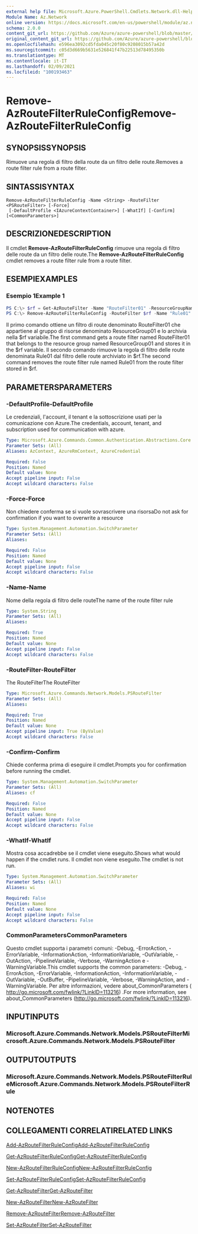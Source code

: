 ```yaml
---
external help file: Microsoft.Azure.PowerShell.Cmdlets.Network.dll-Help.xml
Module Name: Az.Network
online version: https://docs.microsoft.com/en-us/powershell/module/az.network/remove-azroutefilterruleconfig
schema: 2.0.0
content_git_url: https://github.com/Azure/azure-powershell/blob/master/src/Network/Network/help/Remove-AzRouteFilterRuleConfig.md
original_content_git_url: https://github.com/Azure/azure-powershell/blob/master/src/Network/Network/help/Remove-AzRouteFilterRuleConfig.md
ms.openlocfilehash: e596ea3092cd5fda045c20f80c9208015b57a42d
ms.sourcegitcommit: c05d3d669b5631e526841f47b22513d78495350b
ms.translationtype: MT
ms.contentlocale: it-IT
ms.lasthandoff: 02/09/2021
ms.locfileid: "100193463"
---
```

# <span data-ttu-id="dcc49-101">Remove-AzRouteFilterRuleConfig</span><span class="sxs-lookup"><span data-stu-id="dcc49-101">Remove-AzRouteFilterRuleConfig</span></span>

## <span data-ttu-id="dcc49-102">SYNOPSIS</span><span class="sxs-lookup"><span data-stu-id="dcc49-102">SYNOPSIS</span></span>
<span data-ttu-id="dcc49-103">Rimuove una regola di filtro della route da un filtro delle route.</span><span class="sxs-lookup"><span data-stu-id="dcc49-103">Removes a route filter rule from a route filter.</span></span>

## <span data-ttu-id="dcc49-104">SINTASSI</span><span class="sxs-lookup"><span data-stu-id="dcc49-104">SYNTAX</span></span>

```
Remove-AzRouteFilterRuleConfig -Name <String> -RouteFilter <PSRouteFilter> [-Force]
 [-DefaultProfile <IAzureContextContainer>] [-WhatIf] [-Confirm] [<CommonParameters>]
```

## <span data-ttu-id="dcc49-105">DESCRIZIONE</span><span class="sxs-lookup"><span data-stu-id="dcc49-105">DESCRIPTION</span></span>
<span data-ttu-id="dcc49-106">Il cmdlet **Remove-AzRouteFilterRuleConfig** rimuove una regola di filtro delle route da un filtro delle route.</span><span class="sxs-lookup"><span data-stu-id="dcc49-106">The **Remove-AzRouteFilterRuleConfig** cmdlet removes a route filter rule from a route filter.</span></span>

## <span data-ttu-id="dcc49-107">ESEMPI</span><span class="sxs-lookup"><span data-stu-id="dcc49-107">EXAMPLES</span></span>

### <span data-ttu-id="dcc49-108">Esempio 1</span><span class="sxs-lookup"><span data-stu-id="dcc49-108">Example 1</span></span>
```powershell
PS C:\> $rf = Get-AzRouteFilter -Name "RouteFilter01" -ResourceGroupName "ResourceGroup01"
PS C:\> Remove-AzRouteFilterRuleConfig -RouteFilter $rf -Name "Rule01"
```

<span data-ttu-id="dcc49-109">Il primo comando ottiene un filtro di route denominato RouteFilter01 che appartiene al gruppo di risorse denominato ResourceGroup01 e lo archivia nella $rf variabile.</span><span class="sxs-lookup"><span data-stu-id="dcc49-109">The first command gets a route filter named RouteFilter01 that belongs to the resource group named ResourceGroup01 and stores it in the $rf variable.</span></span>
<span data-ttu-id="dcc49-110">Il secondo comando rimuove la regola di filtro delle route denominata Rule01 dal filtro delle route archiviato in $rf.</span><span class="sxs-lookup"><span data-stu-id="dcc49-110">The second command removes the route filter rule named Rule01 from the route filter stored in $rf.</span></span>

## <span data-ttu-id="dcc49-111">PARAMETERS</span><span class="sxs-lookup"><span data-stu-id="dcc49-111">PARAMETERS</span></span>

### <span data-ttu-id="dcc49-112">-DefaultProfile</span><span class="sxs-lookup"><span data-stu-id="dcc49-112">-DefaultProfile</span></span>
<span data-ttu-id="dcc49-113">Le credenziali, l'account, il tenant e la sottoscrizione usati per la comunicazione con Azure.</span><span class="sxs-lookup"><span data-stu-id="dcc49-113">The credentials, account, tenant, and subscription used for communication with azure.</span></span>

```yaml
Type: Microsoft.Azure.Commands.Common.Authentication.Abstractions.Core.IAzureContextContainer
Parameter Sets: (All)
Aliases: AzContext, AzureRmContext, AzureCredential

Required: False
Position: Named
Default value: None
Accept pipeline input: False
Accept wildcard characters: False
```

### <span data-ttu-id="dcc49-114">-Force</span><span class="sxs-lookup"><span data-stu-id="dcc49-114">-Force</span></span>
<span data-ttu-id="dcc49-115">Non chiedere conferma se si vuole sovrascrivere una risorsa</span><span class="sxs-lookup"><span data-stu-id="dcc49-115">Do not ask for confirmation if you want to overwrite a resource</span></span>

```yaml
Type: System.Management.Automation.SwitchParameter
Parameter Sets: (All)
Aliases:

Required: False
Position: Named
Default value: None
Accept pipeline input: False
Accept wildcard characters: False
```

### <span data-ttu-id="dcc49-116">-Name</span><span class="sxs-lookup"><span data-stu-id="dcc49-116">-Name</span></span>
<span data-ttu-id="dcc49-117">Nome della regola di filtro delle route</span><span class="sxs-lookup"><span data-stu-id="dcc49-117">The name of the route filter rule</span></span>

```yaml
Type: System.String
Parameter Sets: (All)
Aliases:

Required: True
Position: Named
Default value: None
Accept pipeline input: False
Accept wildcard characters: False
```

### <span data-ttu-id="dcc49-118">-RouteFilter</span><span class="sxs-lookup"><span data-stu-id="dcc49-118">-RouteFilter</span></span>
<span data-ttu-id="dcc49-119">The RouteFilter</span><span class="sxs-lookup"><span data-stu-id="dcc49-119">The RouteFilter</span></span>

```yaml
Type: Microsoft.Azure.Commands.Network.Models.PSRouteFilter
Parameter Sets: (All)
Aliases:

Required: True
Position: Named
Default value: None
Accept pipeline input: True (ByValue)
Accept wildcard characters: False
```

### <span data-ttu-id="dcc49-120">-Confirm</span><span class="sxs-lookup"><span data-stu-id="dcc49-120">-Confirm</span></span>
<span data-ttu-id="dcc49-121">Chiede conferma prima di eseguire il cmdlet.</span><span class="sxs-lookup"><span data-stu-id="dcc49-121">Prompts you for confirmation before running the cmdlet.</span></span>

```yaml
Type: System.Management.Automation.SwitchParameter
Parameter Sets: (All)
Aliases: cf

Required: False
Position: Named
Default value: None
Accept pipeline input: False
Accept wildcard characters: False
```

### <span data-ttu-id="dcc49-122">-WhatIf</span><span class="sxs-lookup"><span data-stu-id="dcc49-122">-WhatIf</span></span>
<span data-ttu-id="dcc49-123">Mostra cosa accadrebbe se il cmdlet viene eseguito.</span><span class="sxs-lookup"><span data-stu-id="dcc49-123">Shows what would happen if the cmdlet runs.</span></span> <span data-ttu-id="dcc49-124">Il cmdlet non viene eseguito.</span><span class="sxs-lookup"><span data-stu-id="dcc49-124">The cmdlet is not run.</span></span>

```yaml
Type: System.Management.Automation.SwitchParameter
Parameter Sets: (All)
Aliases: wi

Required: False
Position: Named
Default value: None
Accept pipeline input: False
Accept wildcard characters: False
```

### <span data-ttu-id="dcc49-125">CommonParameters</span><span class="sxs-lookup"><span data-stu-id="dcc49-125">CommonParameters</span></span>
<span data-ttu-id="dcc49-126">Questo cmdlet supporta i parametri comuni: -Debug, -ErrorAction, -ErrorVariable, -InformationAction, -InformationVariable, -OutVariable, -OutAction, -PipelineVariable, -Verbose, -WarningAction e -WarningVariable.</span><span class="sxs-lookup"><span data-stu-id="dcc49-126">This cmdlet supports the common parameters: -Debug, -ErrorAction, -ErrorVariable, -InformationAction, -InformationVariable, -OutVariable, -OutBuffer, -PipelineVariable, -Verbose, -WarningAction, and -WarningVariable.</span></span> <span data-ttu-id="dcc49-127">Per altre informazioni, vedere about_CommonParameters ( http://go.microsoft.com/fwlink/?LinkID=113216) .</span><span class="sxs-lookup"><span data-stu-id="dcc49-127">For more information, see about_CommonParameters (http://go.microsoft.com/fwlink/?LinkID=113216).</span></span>

## <span data-ttu-id="dcc49-128">INPUT</span><span class="sxs-lookup"><span data-stu-id="dcc49-128">INPUTS</span></span>

### <span data-ttu-id="dcc49-129">Microsoft.Azure.Commands.Network.Models.PSRouteFilter</span><span class="sxs-lookup"><span data-stu-id="dcc49-129">Microsoft.Azure.Commands.Network.Models.PSRouteFilter</span></span>

## <span data-ttu-id="dcc49-130">OUTPUT</span><span class="sxs-lookup"><span data-stu-id="dcc49-130">OUTPUTS</span></span>

### <span data-ttu-id="dcc49-131">Microsoft.Azure.Commands.Network.Models.PSRouteFilterRule</span><span class="sxs-lookup"><span data-stu-id="dcc49-131">Microsoft.Azure.Commands.Network.Models.PSRouteFilterRule</span></span>

## <span data-ttu-id="dcc49-132">NOTE</span><span class="sxs-lookup"><span data-stu-id="dcc49-132">NOTES</span></span>

## <span data-ttu-id="dcc49-133">COLLEGAMENTI CORRELATI</span><span class="sxs-lookup"><span data-stu-id="dcc49-133">RELATED LINKS</span></span>

[<span data-ttu-id="dcc49-134">Add-AzRouteFilterRuleConfig</span><span class="sxs-lookup"><span data-stu-id="dcc49-134">Add-AzRouteFilterRuleConfig</span></span>](./Add-AzRouteFilterRuleConfig.md)

[<span data-ttu-id="dcc49-135">Get-AzRouteFilterRuleConfig</span><span class="sxs-lookup"><span data-stu-id="dcc49-135">Get-AzRouteFilterRuleConfig</span></span>](./Get-AzRouteFilterRuleConfig.md)

[<span data-ttu-id="dcc49-136">New-AzRouteFilterRuleConfig</span><span class="sxs-lookup"><span data-stu-id="dcc49-136">New-AzRouteFilterRuleConfig</span></span>](./New-AzRouteFilterRuleConfig.md)

[<span data-ttu-id="dcc49-137">Set-AzRouteFilterRuleConfig</span><span class="sxs-lookup"><span data-stu-id="dcc49-137">Set-AzRouteFilterRuleConfig</span></span>](./Set-AzRouteFilterRuleConfig.md)

[<span data-ttu-id="dcc49-138">Get-AzRouteFilter</span><span class="sxs-lookup"><span data-stu-id="dcc49-138">Get-AzRouteFilter</span></span>](./Get-AzRouteFilter.md)

[<span data-ttu-id="dcc49-139">New-AzRouteFilter</span><span class="sxs-lookup"><span data-stu-id="dcc49-139">New-AzRouteFilter</span></span>](./New-AzRouteFilter.md)

[<span data-ttu-id="dcc49-140">Remove-AzRouteFilter</span><span class="sxs-lookup"><span data-stu-id="dcc49-140">Remove-AzRouteFilter</span></span>](./Remove-AzRouteFilter.md)

[<span data-ttu-id="dcc49-141">Set-AzRouteFilter</span><span class="sxs-lookup"><span data-stu-id="dcc49-141">Set-AzRouteFilter</span></span>](./Set-AzRouteFilter.md)
